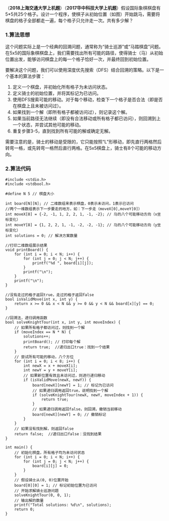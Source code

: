 （**2018上海交通大学上机题**）（**2017华中科技大学上机题**）假设国际象棋棋盘有5*5共25个格子。设计一个程序，使棋子从初始位置（如图）开始跳马，需要将棋盘的格子全部都走一遍，每个格子只允许走一次。共有多少解？

### 1.算法思想

这个问题实际上是一个经典的回溯问题，通常称为“骑士巡游”或“马踏棋盘”问题。在5x5的国际象棋棋盘上，我们需要找出所有可能的路径，使得骑士（马）从初始位置出发，能够访问棋盘上的每一个格子恰好一次，并最终回到初始位置。

要解决这个问题，我们可以使用深度优先搜索（DFS）结合回溯的策略。以下是一个基本的算法步骤：

1. 定义一个棋盘，并初始化所有格子为未访问状态。
2. 定义骑士的初始位置，并将其标记为已访问。
3. 使用DFS搜索可能的移动。对于每个移动，检查下一个格子是否合法（即是否在棋盘上且未被访问过）。
4. 如果找到一个解（即所有格子都被访问过），则记录这个解。
5. 如果当前路径无法继续（即没有合法移动或所有格子都已访问），则回溯到上一个状态，并尝试其他可能的移动。
6. 重复步骤3-5，直到找到所有可能的解或确定无解。

需要注意的是，骑士的移动是受限的，它只能按照“L”形移动，即先直行两格然后转弯一格，或先转弯一格然后直行两格。在5x5棋盘上，骑士有8个可能的移动方向。

### 2.算法代码

```
#include <stdio.h>  
#include <stdbool.h>  
  
#define N 5 // 棋盘大小  
  
int board[N][N]; // 二维数组来表示棋盘，0表示未访问，1表示已访问  
//两个一维数组表示下一步要走的地方，如：下一步走（moveX[0],moveY[0]）
int moveX[8] = {-2, -1, 1, 2, 2, 1, -1, -2}; // 马的八个可能移动方向（x坐标变化）  
int moveY[8] = {1, 2, 2, 1, -1, -2, -2, -1}; // 马的八个可能移动方向（y坐标变化）  
int solutions = 0; // 解决方案数量  

//打印二维数组展示结果
void printBoard() {  
    for (int i = 0; i < N; i++) {  
        for (int j = 0; j < N; j++) {  
            printf("%d ", board[i][j]);  
        }  
        printf("\n");  
    }  
    printf("\n");  
}  

//没有走过的格子返回true，走过的格子返回false
bool isValidMove(int x, int y) {  
    return x >= 0 && x < N && y >= 0 && y < N && board[x][y] == 0;  
}  

//回溯法，递归调用函数
bool solveKnightTour(int x, int y, int moveIndex) {  
    // 如果所有格子都访问过，则找到一个解  
    if (moveIndex == N * N) {  
        solutions++;  
        printBoard(); // 打印每个解
        return true;  //递归出口true：找到一个结果
    }   
    // 尝试所有可能的移动，八个方位 
    for (int i = 0; i < 8; i++) {  
        int newX = x + moveX[i];  
        int newY = y + moveY[i];  
        // 如果新位置有效且未访问过，则进行递归移动  
        if (isValidMove(newX, newY)) {  
            board[newX][newY] = 1; // 标记为已访问  
            // 如果递归调用返回true，说明找到一个解  
            if (solveKnightTour(newX, newY, moveIndex + 1)) {  
                return true;  
            }  
            // 如果递归调用返回false，则回溯，撤销当前移动  
            board[newX][newY] = 0; // 撤销标记  
        }  
    }  
    // 如果没有找到解，则返回false  
    return false;  //递归出口false：没找到结果
}  

int main() {  
    // 初始化棋盘，所有格子均为未访问状态  
    for (int i = 0; i < N; i++) {  
        for (int j = 0; j < N; j++) {  
            board[i][j] = 0;  
        }  
    }  
    // 假设骑士从(0, 0)位置开始  
    board[0][0] = 1; // 标记初始位置为已访问  
    // 开始求解骑士巡游问题  
    solveKnightTour(0, 0, 1);  
    // 输出解的数量  
    printf("Total solutions: %d\n", solutions);  
    return 0;  
}
```

